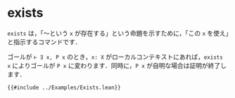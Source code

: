 # exists

`exists` は，「～という `x` が存在する」という命題を示すために，「この `x` を使え」と指示するコマンドです．

ゴールが `⊢ ∃ x, P x` のとき，`x: X` がローカルコンテキストにあれば，`exists x` によりゴールが `P x` に変わります．同時に，`P x` が自明な場合は証明が終了します．

```lean
{{#include ../Examples/Exists.lean}}
```